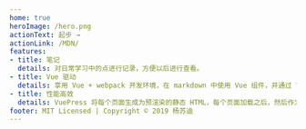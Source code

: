 ```yaml
---
home: true
heroImage: /hero.png
actionText: 起步 →
actionLink: /MDN/
features:
- title: 笔记
  details: 对日常学习中的点进行记录，方便以后进行查看。
- title: Vue 驱动
  details: 享用 Vue + webpack 开发环境，在 markdown 中使用 Vue 组件，并通过 Vue 开发自定义主题。
- title: 性能高效
  details: VuePress 将每个页面生成为预渲染的静态 HTML，每个页面加载之后，然后作为单页面应用程序(SPA)运行。
footer: MIT Licensed | Copyright © 2019 杨苏迪
---
```

